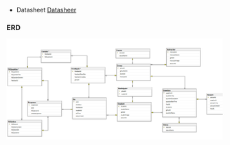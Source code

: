 * Datasheet
[Datasheer](https://docs.google.com/spreadsheets/d/15rUAH8DVtrPsMKBZzavtMJvb7AiWyU02wHWNldMa9KA/edit#gid=0)
### ERD
![ERD!](ERD.png)


